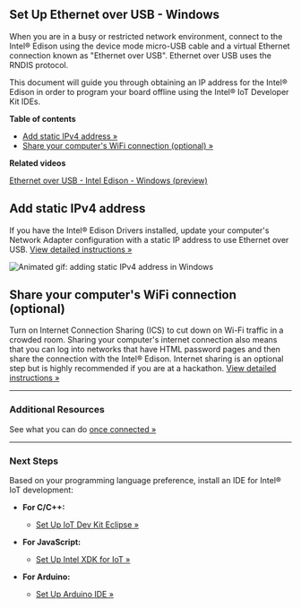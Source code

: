 ## Set Up Ethernet over USB - Windows

When you are in a busy or restricted network environment, connect to the Intel® Edison using the device mode micro-USB cable and a virtual Ethernet connection known as "Ethernet over USB". Ethernet over USB uses the RNDIS protocol.

This document will guide you through obtaining an IP address for the Intel® Edison in order to program your board offline using the Intel® IoT Developer Kit IDEs.


**Table of contents**

* [Add static IPv4 address »](#add-static-ipv4-address)
* [Share your computer's WiFi connection (optional) »](#share-your-computers-wifi-connection-optional)


**Related videos**

[Ethernet over USB - Intel Edison - Windows (preview)](https://drive.google.com/open?id=0B2ywC78pxngCUWJxZXJiYngycU0&authuser=0)


## Add static IPv4 address

If you have the Intel® Edison Drivers installed, update your computer's Network Adapter configuration with a static IP address to use Ethernet over USB. [View detailed instructions »](details-ipv4_address.md)

![Animated gif: adding static IPv4 address in Windows](images/ipv4_windows-animated.gif)


## Share your computer's WiFi connection (optional)

Turn on Internet Connection Sharing (ICS) to cut down on Wi-Fi traffic in a crowded room. Sharing your computer's internet connection also means that you can log into networks that have HTML password pages and then share the connection with the Intel® Edison. Internet sharing is an optional step but is highly recommended if you are at a hackathon. [View detailed instructions »](details-share_internet.md)


---


### Additional Resources

See what you can do [once connected »](/connectivity/ethernet_over_usb/shared/once_connected.md)

---

### Next Steps

Based on your programming language preference, install an IDE for Intel® IoT development:

* **For C/C++:**
  * [Set Up IoT Dev Kit Eclipse »](/ide_setup/eclipse/)

* **For JavaScript:**
  * [Set Up Intel XDK for IoT »](/ide_setup/xdk/)

* **For Arduino:**
  * [Set Up Arduino IDE »](/ide_setup/arduino/setup.md)
